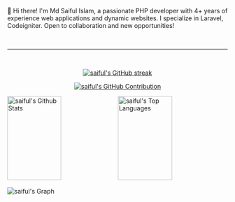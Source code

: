 👋 Hi there! I'm Md Saiful Islam, a passionate PHP developer with 4+ years of experience web applications and dynamic websites. I specialize in Laravel, Codeigniter. Open to collaboration and new opportunities!

<br/>
<hr/>
<br/>

<p align="center">
  <a href="https://github.com/saifulislam07">
    <img src="https://github-readme-streak-stats.herokuapp.com/?user=saifulislam07&theme=radical&border=7F3FBF&background=0D1117" alt="saiful's GitHub streak"/>
  </a>
</p>

<p align="center">
  <a href="https://github.com/chirag307">
    <img src="https://github-profile-summary-cards.vercel.app/api/cards/profile-details?username=saifulislam07&theme=radical" alt="saiful's GitHub Contribution"/>
  </a>
</p>

<a> 
    <a href="https://github.com/saifulislam07"><img alt="saiful's Github Stats" src="https://denvercoder1-github-readme-stats.vercel.app/api?username=saifulislam07&show_icons=true&count_private=true&theme=react&border_color=7F3FBF&bg_color=0D1117&title_color=F85D7F&icon_color=F8D866" height="192px" width="49.5%"/></a>
  <a href="https://github.com/saifulislam07"><img alt="saiful's Top Languages" src="https://denvercoder1-github-readme-stats.vercel.app/api/top-langs/?username=saifulislam07&langs_count=8&layout=compact&theme=react&border_color=7F3FBF&bg_color=0D1117&title_color=F85D7F&icon_color=F8D866" height="192px" width="49.5%"/></a>
  <br/>
</a>


![saiful's Graph](https://github-readme-activity-graph.vercel.app/graph?username=saifulislam07&custom_title=saiful's%20GitHub%20Activity%20Graph&bg_color=0D1117&color=7F3FBF&line=7F3FBF&point=7F3FBF&area_color=FFFFFF&title_color=FFFFFF&area=true)
